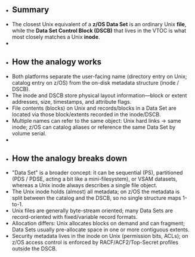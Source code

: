 - ## Summary
- The closest Unix equivalent of a **z/OS Data Set** is an ordinary Unix **file**, while the **Data Set Control Block (DSCB)** that lives in the VTOC is what most closely matches a Unix **inode**.
-
- ## How the analogy works
- Both platforms separate the user-facing name (directory entry on Unix; catalog entry on z/OS) from the on-disk metadata structure (inode / DSCB).
- The inode and DSCB store physical layout information—block or extent addresses, size, timestamps, and attribute flags.
- File contents (blocks) on Unix and records/blocks in a Data Set are located via those block/extents recorded in the inode/DSCB.
- Multiple names can refer to the same object: Unix hard links → same inode; z/OS can catalog aliases or reference the same Data Set by volume serial.
-
- ## How the analogy breaks down
- "Data Set" is a broader concept: it can be sequential (PS), partitioned (PDS / PDSE, acting a bit like a mini-filesystem), or VSAM datasets, whereas a Unix inode always describes a single file object.
- The Unix inode holds (almost) all metadata; on z/OS the metadata is split between the catalog and the DSCB, so no single structure maps 1-to-1.
- Unix files are generally byte-stream oriented; many Data Sets are record-oriented with fixed/variable record formats.
- Allocation differs: Unix allocates blocks on demand and can fragment; Data Sets usually pre-allocate space in one or more contiguous extents.
- Security metadata lives in the inode on Unix (permission bits, ACLs); on z/OS access control is enforced by RACF/ACF2/Top-Secret profiles outside the DSCB.
